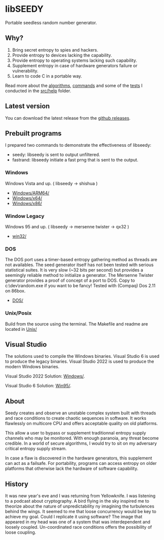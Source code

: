 # libSEEDY

Portable seedless random number generator.

## Why?

1. Bring secret entropy to spies and hackers.
2. Provide entropy to devices lacking the capability.
3. Provide entropy to operating systems lacking such capability.
4. Supplement entropy in case of hardware generators failure or vulnerability.
5. Learn to code C in a portable way.

Read more about the [algorithms](src/help/algorithms.md), [commands](src/help/commands.md) and some of the [tests](src/help/testing.md) I conducted in the [src/help](src/help) folder.

## Latest version

You can download the latest release from the [github releases](https://github.com/sysaulab/libseedy/releases).

## Prebuilt programs

I prepared two commands to demonstrate the effectiveness of libseedy:

- seedy: libseedy is sent to output unfiltered.
- fastrand: libseedy initiate a fast prng that is sent to the output.

### Windows

Windows Vista and up. ( libseedy -> shishua )

- [Windows/ARM64/](Windows/ARM64/)
- [Windows/x64/](Windows/x64/)
- [Windows/x86/](Windows/x86/)

### Window Legacy

Windows 95 and up. ( libseedy -> mersenne twister -> qx32 )

- [win32/](win32/)

### DOS

The DOS port uses a timer-based entropy gathering method as threads are not availables. The seed generator itself has not been tested with serious statistical suites. It is very slow (~32 bits per second) but provides a 
seemingly reliable method to initialize a generator. The Mersenne Twister generator provides a proof of concept of a port to DOS. Copy to c:\dev\random.exe if you want to be fancy! Tested with (Compaq) Dos 2.11 on 86box.

- [DOS/](DOS/)

### Unix/Posix

Build from the source using the terminal.
The Makefile and readme are located in [Unix/](Unix/)

## Visual Studio

The solutions used to compile the Windows binaries. Visual Studio 6 is used to produce the legacy binaries. Visual Studio 2022 is used to produce the modern Windows binaries.

Visual Studio 2022 Solution: [Windows/](Windows/libseedy/libseedy.sln).

Visual Studio 6 Solution: [Win95/](Win95/seedy/seedy.dsw).

## About

Seedy creates and observe an unstable complex system built with 
threads and race conditions to create chaotic sequences in software. 
It works flawlessly on multicore CPU and offers acceptable quality 
on old platforms.

This allow a user to bypass or supplement traditionnal entropy supply
channels who may be monitored. With enough paranoia, any threat 
become credible. In a world of secure algorithms, I would try to 
sit on my adversary critical entropy supply stream. 

In case a flaw is discovered in the 
hardware generators, this supplement can act as a failsafe. For 
portability, programs can access entropy on older platforms that 
otherwise lack the hardware of software capability.

## History

It was new year's eve and I was returning from Yellowknife. 
I was listening to a podcast about cryptography. 
A bird flying in the sky inspired me to theorize 
about the nature of unpredictability ny imagining 
the turbulences behind the wings. It seemed to me that loose 
concurrency would be key to achieve my goal. Could I replicate 
it using software? The image that appeared in my head was one 
of a system that was interdependent and loosely coupled.
Un-coordinated race conditions offers the possibility of loose coupling.
